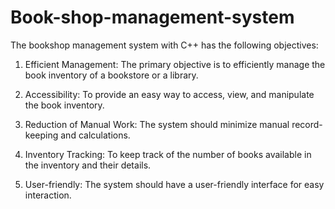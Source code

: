 # Book-shop-management-system
The bookshop management system with C++ has the following objectives:

1. Efficient Management: The primary objective is to efficiently manage the book inventory of a bookstore or a library.

2. Accessibility: To provide an easy way to access, view, and manipulate the book inventory.

3. Reduction of Manual Work: The system should minimize manual record-keeping and calculations.

4. Inventory Tracking: To keep track of the number of books available in the inventory and their details.

5. User-friendly: The system should have a user-friendly interface for easy interaction.
